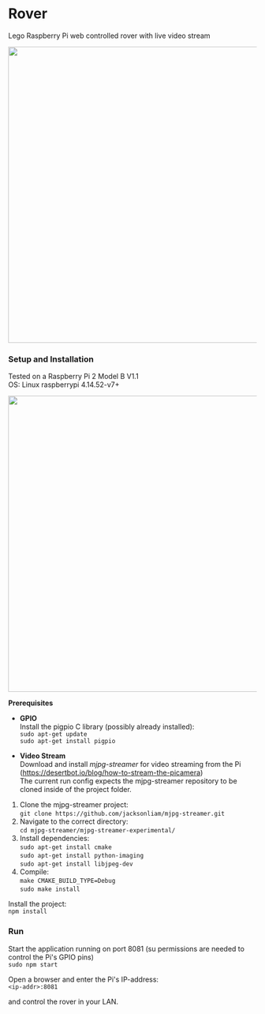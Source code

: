 # Rover
Lego Raspberry Pi web controlled rover with live video stream

<img src="https://raw.githubusercontent.com/ynnckth/rover/master/docs/rover.JPG" width="600">

### Setup and Installation
Tested on a Raspberry Pi 2 Model B V1.1  
OS: Linux raspberrypi 4.14.52-v7+

<img src="https://raw.githubusercontent.com/ynnckth/rover/master/docs/setup_schema.png" width="600">


**Prerequisites**

- **GPIO**  
Install the pigpio C library (possibly already installed):  
`sudo apt-get update`  
`sudo apt-get install pigpio`    

- **Video Stream**  
Download and install *mjpg-streamer* for video streaming from the Pi (https://desertbot.io/blog/how-to-stream-the-picamera)  
The current run config expects the mjpg-streamer repository to be cloned inside of the project folder.  

1. Clone the mjpg-streamer project:   
`git clone https://github.com/jacksonliam/mjpg-streamer.git`
2. Navigate to the correct directory:   
`cd mjpg-streamer/mjpg-streamer-experimental/`
3. Install dependencies:  
`sudo apt-get install cmake`  
`sudo apt-get install python-imaging`  
`sudo apt-get install libjpeg-dev`  
4. Compile:  
`make CMAKE_BUILD_TYPE=Debug`  
`sudo make install`


Install the project:  
`npm install`

### Run
Start the application running on port 8081 (su permissions are needed to control the Pi's GPIO pins)  
`sudo npm start`  

Open a browser and enter the Pi's IP-address:  
`<ip-addr>:8081`

and control the rover in your LAN.